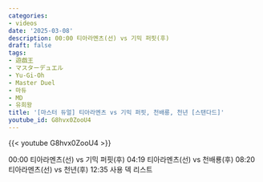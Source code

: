 ```yaml
---
categories:
- videos
date: '2025-03-08'
description: 00:00 티아라멘츠(선) vs 기믹 퍼핏(후)
draft: false
tags:
- 遊戯王
- マスターデュエル
- Yu-Gi-Oh
- Master Duel
- 마듀
- MD
- 유희왕
title: '[마스터 듀얼] 티아라멘츠 vs 기믹 퍼핏, 천배룡, 천년 [스탠다드]'
youtube_id: G8hvx0ZooU4
---
```



{{< youtube G8hvx0ZooU4 >}}

00:00 티아라멘츠(선) vs 기믹 퍼핏(후)
04:19 티아라멘츠(선) vs 천배룡(후)
08:20 티아라멘츠(선) vs 천년(후)
12:35 사용 덱 리스트